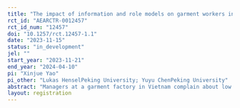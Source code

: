 ```yaml
---
title: "The impact of information and role models on garment workers in Vietnam: Evidence from a field experiment"
rct_id: "AEARCTR-0012457"
rct_id_num: "12457"
doi: "10.1257/rct.12457-1.1"
date: "2023-11-15"
status: "in_development"
jel: ""
start_year: "2023-11-21"
end_year: "2024-04-10"
pi: "Xinjue Yao"
pi_other: "Lukas HenselPeking University; Yuyu ChenPeking University"
abstract: "Managers at a garment factory in Vietnam complain about low rates of productivity and high rates of turnover among their workers.  Based on qualitative research, we found that workers invest little in acquiring new skills despite there being clear monetary payoffs. We hypothesize that this has two reasons: First, workers are not aware about the returns to investing in new skills. Second, they see existing skilled and productive workers as being very different from themselves and don’t perceive high skills to be possible and desirable for them. We plan to experimentally test whether relaxing either constraint separately or relaxing them jointly affects workers’ investment in their skills, their effort, their productivity, as well as their retention and absenteeism rates."
layout: registration
---
```


